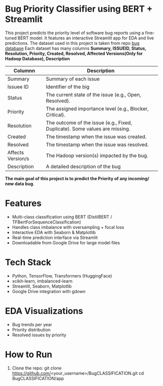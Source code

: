 # Bug Priority Classifier using BERT + Streamlit

This project predicts the priority level of software bug reports using a fine-tuned BERT model.
It features an interactive Streamlit app for EDA and live predictions. The dataset used in this project is taken from repo  [bug database](https://github.com/av9ash/gitbugs)
Each dataset has many columns **Summary, ISSUEID, Status, Resolution, Priority, Created, Resolved, Affected Versions(Only for Hadoop Database), Description**


| Columnn | Description |
|------------------|------------------|
| Summary     | Summary of each issue    |
| Issuee ID | Identifier of the big||
| Status |The current state of the issue (e.g., Open, Resolved).
| Priority    | The assigned importance level (e.g., Blocker, Critical).     |
| Resolution    | The outcome of the issue (e.g., Fixed, Duplicate). Some values are missing.     |
| Created     | The timestamp when the issue was created.   |
| Resolved   | The timestamp when the issue was resolved.     |
| Affects Version/s|  The Hadoop version(s) impacted by the bug.|
| Description | A detailed description of the bug|
**The main goal of this project is to predict the Priority of any incoming/ new data bug**. 

# Features
- Multi-class classification using BERT (DistilBERT / TFBertForSequenceClassification)
- Handles class imbalance with oversampling + focal loss
- Interactive EDA with Seaborn & Matplotlib
- Real-time prediction interface via Streamlit
- Downloadable from Google Drive for large model files

#  Tech Stack
- Python, TensorFlow, Transformers (HuggingFace)
- scikit-learn, imbalanced-learn
- Streamlit, Seaborn, Matplotlib
- Google Drive integration with gdown

#  EDA Visualizations
- Bug trends per year
- Priority distribution
- Resolved issues by priority

#  How to Run
1. Clone the repo:
git clone https://github.com/<your_username>/BugCLASSIFICATION.git
cd BugCLASSIFICATION/app
